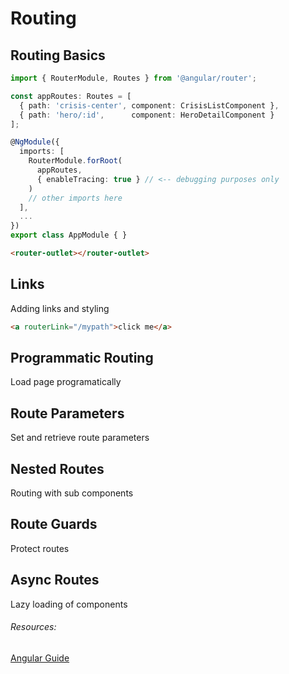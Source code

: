 # Routing

## Routing Basics
```typescript
import { RouterModule, Routes } from '@angular/router';

const appRoutes: Routes = [
  { path: 'crisis-center', component: CrisisListComponent },
  { path: 'hero/:id',      component: HeroDetailComponent }
];

@NgModule({
  imports: [
    RouterModule.forRoot(
      appRoutes,
      { enableTracing: true } // <-- debugging purposes only
    )
    // other imports here
  ],
  ...
})
export class AppModule { }
```
```html
<router-outlet></router-outlet>
```

## Links
Adding links and styling
```html
<a routerLink="/mypath">click me</a>
```

## Programmatic Routing
Load page programatically

## Route Parameters
Set and retrieve route parameters

## Nested Routes
Routing with sub components

## Route Guards
Protect routes

## Async Routes
Lazy loading of components

###### Resources:
[Angular Guide](https://angular.io/guide/router)
